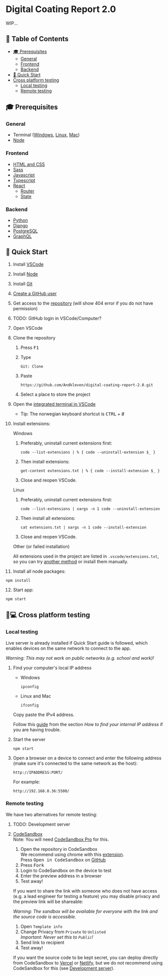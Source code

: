# Digital Coating Report 2.0 <!-- omit in toc -->

WIP...

## 📑 Table of Contents <!-- omit in toc -->
- [🎓 Prerequisites](#-prerequisites)
  - [General](#general)
  - [Frontend](#frontend)
  - [Backend](#backend)
- [🚀 Quick Start](#-quick-start)
- [Cross platform testing](#cross-platform-testing)
  - [Local testing](#local-testing)
  - [Remote testing](#remote-testing)

## 🎓 Prerequisites

### General

- Terminal ([Windows](https://www.youtube.com/watch?v=jbvqCqb-HJk), [Linux](https://www.suse.com/c/working-command-line-basic-linux-commands/), [Mac](https://www.youtube.com/watch?v=5XgBd6rjuDQ))
- [Node](https://nodejs.org/en/download/)

### Frontend

- [HTML and CSS](https://www.youtube.com/watch?v=vQWlgd7hV4A)
- [Sass](https://www.youtube.com/watch?v=Zz6eOVaaelI)
- [Javascript](https://www.youtube.com/playlist?list=PLDyQo7g0_nsX8_gZAB8KD1lL4j4halQBJ)
- [Typescript](https://www.typescriptlang.org/docs/handbook/typescript-from-scratch.html)
- [React](https://www.youtube.com/watch?v=dGcsHMXbSOA)
  - [Router](https://www.youtube.com/watch?v=Law7wfdg_ls&t=1037s)
  - [State](https://www.youtube.com/watch?v=35lXWvCuM8o)

### Backend

- [Python](https://www.python.org/)
- [Django](https://www.djangoproject.com/)
- [PostgreSQL](https://www.postgresql.org/)
- [GraphQL](https://graphql.org/)

## 🚀 Quick Start

1. Install [VSCode](https://code.visualstudio.com/)
2. Install [Node](https://nodejs.org/en/download/)
3. Install [Git](https://git-scm.com/)
4. [Create a GitHub user](https://github.com/join)
5. Get access to the [repository](https://github.com/Andkleven/digital-coating-report-2.0) (will show 404 error if you do not have permission)
6. TODO: GitHub login in VSCode/Computer?
7. Open VSCode
8. Clone the repository

   1. Press <kbd>F1</kbd>
   2. Type

      ```console
      Git: Clone
      ```

   3. Paste

      ```console
      https://github.com/Andkleven/digital-coating-report-2.0.git
      ```

   4. Select a place to store the project

9. Open the [integrated terminal in VSCode](https://code.visualstudio.com/docs/editor/integrated-terminal)
   - Tip: The norwegian keyboard shortcut is <kbd>CTRL</kbd> + <kbd>Ø</kbd>
10. Install extensions:

      Windows

     1. Preferably, uninstall current extensions first:

        ```console
        code --list-extensions | % { code --uninstall-extension $_ }
        ```

     2. Then install extensions:

        ```console
        get-content extensions.txt | % { code --install-extension $_ }
        ```

     3. Close and reopen VSCode.

      Linux

     1. Preferably, uninstall current extensions first:

        ```console
        code --list-extensions | xargs -n 1 code --uninstall-extension
        ```

     2. Then install all extensions:

         ```console
         cat extensions.txt | xargs -n 1 code --install-extension
         ```

     3. Close and reopen VSCode.

      Other (or failed installation)
         
      All extensions used in the project are listed in `.vscode/extensions.txt`, so you can try [another method](https://stackoverflow.com/questions/35773299/how-can-you-export-the-visual-studio-code-extension-list) or install them manually.

11.  Install all node packages:

   ```console
   npm install
   ```

12. Start app:

   ```console
   npm start
   ```

## 📱💻 Cross platform testing

### Local testing

Live server is already installed if Quick Start guide is followed, which enables devices on the same network to connect to the app.

_Warning: This may not work on public networks (e.g. school and work)!_

1. Find your computer's local IP address

   - Windows

     ```console
     ipconfig
     ```

   - Linux and Mac

     ```console
     ifconfig
     ```
   
   Copy paste the IPv4 address.

   Follow this [guide](https://lifehacker.com/how-to-find-your-local-and-external-ip-address-5833108) from the section *How to find your internal IP address* if you are having trouble.

2. Start the server

   ```console
   npm start
   ```

3. Open a browser on a device to connect and enter the following address (make sure it's connected to the same network as the host):

   ```console
   http://IPADDRESS:PORT/
   ```

   For example:

   ```console
   http://192.168.0.36:5500/
   ```

### Remote testing

We have two alternatives for remote testing:

1. <a name="devServer"></a>TODO: Development server

2. [CodeSandbox](https://codesandbox.io/)  
   Note: You will need [CodeSandbox Pro](https://codesandbox.io/pricing) for this.  
   
   1. Open the repository in CodeSandbox  
      We recommend using chrome with this [extension](https://chrome.google.com/webstore/detail/open-in-codesandbox/jkhbnhagngalpojoeijaleemepfpefmp?hl=en).  
      Press <kbd>Open in CodeSandbox</kbd> on [GitHub](https://github.com/Andkleven/digital-coating-report-2.0)
   2. Press <kbd>Fork</kbd>
   3. Login to CodeSandbox on the device to test
   4. Enter the preview address in a browser
   5. Test away!
   
   If you want to share the link with someone who does not have access (e.g. a lead engineer for testing a feature) you may disable privacy and the preview link will be shareable:

   _Warning: The sandbox will be available for everyone with the link and the source code is accessible._

   1. Open `Template info`
   2. Change Privacy from `Private` to `Unlisted`  
      _Important: Never set this to `Public`!_
   3. Send link to recipient
   4. Test away!

   If you want the source code to be kept secret, you can deploy directly from CodeSandbox to [Vercel](https://vercel.com/) or [Netlify](https://www.netlify.com/), but we do not recommend using CodeSandbox for this (see [Development server](#devServer)). 

